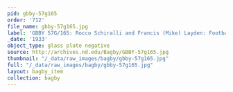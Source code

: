 ```yaml
---
pid: gbby-57g165
order: '712'
file_name: gbby-57g165.jpg
label: 'GBBY 57G/165: Rocco Schiralli and Francis (Mike) Layden: Football - c1933'
_date: '1933'
object_type: glass plate negative
source: http://archives.nd.edu/Bagby/GBBY-57g165.jpg
thumbnail: "/_data/raw_images/bagby/gbby-57g165.jpg"
full: "/_data/raw_images/bagby/gbby-57g165.jpg"
layout: bagby_item
collection: bagby
---
```

